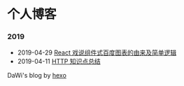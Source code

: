 # 个人博客

### 2019

- 2019-04-29 [React 戏说组件式百度图表的由来及简单逻辑](https://dawiwt.com/2019/04/29/react-component-echarts.html)
- 2019-04-11 [HTTP 知识点总结](https://dawiwt.com/2019/04/11/http-knowledge-list.html)

DaWi's blog by [hexo](https://hexo.io)

<!--stackedit_data:
eyJoaXN0b3J5IjpbMTU0MjA2MDkyLDY1OTAwOTc1Nl19
-->